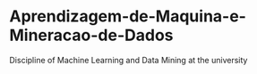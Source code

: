 # Aprendizagem-de-Maquina-e-Mineracao-de-Dados
Discipline of Machine Learning and Data Mining at the university
